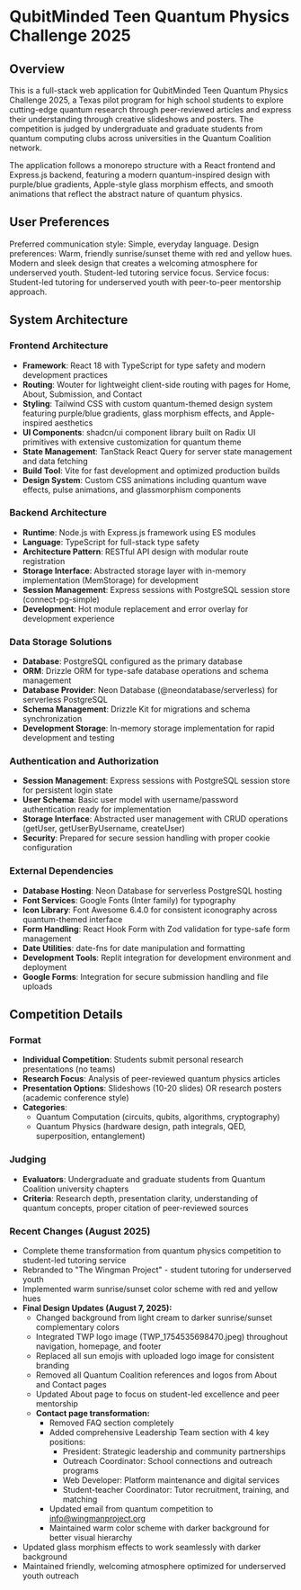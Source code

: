# QubitMinded Teen Quantum Physics Challenge 2025

## Overview

This is a full-stack web application for QubitMinded Teen Quantum Physics Challenge 2025, a Texas pilot program for high school students to explore cutting-edge quantum research through peer-reviewed articles and express their understanding through creative slideshows and posters. The competition is judged by undergraduate and graduate students from quantum computing clubs across universities in the Quantum Coalition network.

The application follows a monorepo structure with a React frontend and Express.js backend, featuring a modern quantum-inspired design with purple/blue gradients, Apple-style glass morphism effects, and smooth animations that reflect the abstract nature of quantum physics.

## User Preferences

Preferred communication style: Simple, everyday language.
Design preferences: Warm, friendly sunrise/sunset theme with red and yellow hues. Modern and sleek design that creates a welcoming atmosphere for underserved youth. Student-led tutoring service focus.
Service focus: Student-led tutoring for underserved youth with peer-to-peer mentorship approach.

## System Architecture

### Frontend Architecture
- **Framework**: React 18 with TypeScript for type safety and modern development practices
- **Routing**: Wouter for lightweight client-side routing with pages for Home, About, Submission, and Contact
- **Styling**: Tailwind CSS with custom quantum-themed design system featuring purple/blue gradients, glass morphism effects, and Apple-inspired aesthetics
- **UI Components**: shadcn/ui component library built on Radix UI primitives with extensive customization for quantum theme
- **State Management**: TanStack React Query for server state management and data fetching
- **Build Tool**: Vite for fast development and optimized production builds
- **Design System**: Custom CSS animations including quantum wave effects, pulse animations, and glassmorphism components

### Backend Architecture
- **Runtime**: Node.js with Express.js framework using ES modules
- **Language**: TypeScript for full-stack type safety
- **Architecture Pattern**: RESTful API design with modular route registration
- **Storage Interface**: Abstracted storage layer with in-memory implementation (MemStorage) for development
- **Session Management**: Express sessions with PostgreSQL session store (connect-pg-simple)
- **Development**: Hot module replacement and error overlay for development experience

### Data Storage Solutions
- **Database**: PostgreSQL configured as the primary database
- **ORM**: Drizzle ORM for type-safe database operations and schema management
- **Database Provider**: Neon Database (@neondatabase/serverless) for serverless PostgreSQL
- **Schema Management**: Drizzle Kit for migrations and schema synchronization
- **Development Storage**: In-memory storage implementation for rapid development and testing

### Authentication and Authorization
- **Session Management**: Express sessions with PostgreSQL session store for persistent login state
- **User Schema**: Basic user model with username/password authentication ready for implementation
- **Storage Interface**: Abstracted user management with CRUD operations (getUser, getUserByUsername, createUser)
- **Security**: Prepared for secure session handling with proper cookie configuration

### External Dependencies
- **Database Hosting**: Neon Database for serverless PostgreSQL hosting
- **Font Services**: Google Fonts (Inter family) for typography
- **Icon Library**: Font Awesome 6.4.0 for consistent iconography across quantum-themed interface
- **Form Handling**: React Hook Form with Zod validation for type-safe form management
- **Date Utilities**: date-fns for date manipulation and formatting
- **Development Tools**: Replit integration for development environment and deployment
- **Google Forms**: Integration for secure submission handling and file uploads

## Competition Details

### Format
- **Individual Competition**: Students submit personal research presentations (no teams)
- **Research Focus**: Analysis of peer-reviewed quantum physics articles
- **Presentation Options**: Slideshows (10-20 slides) OR research posters (academic conference style)
- **Categories**: 
  - Quantum Computation (circuits, qubits, algorithms, cryptography)
  - Quantum Physics (hardware design, path integrals, QED, superposition, entanglement)

### Judging
- **Evaluators**: Undergraduate and graduate students from Quantum Coalition university chapters
- **Criteria**: Research depth, presentation clarity, understanding of quantum concepts, proper citation of peer-reviewed sources

### Recent Changes (August 2025)
- Complete theme transformation from quantum physics competition to student-led tutoring service
- Rebranded to "The Wingman Project" - student tutoring for underserved youth
- Implemented warm sunrise/sunset color scheme with red and yellow hues
- **Final Design Updates (August 7, 2025):**
  - Changed background from light cream to darker sunrise/sunset complementary colors
  - Integrated TWP logo image (TWP_1754535698470.jpeg) throughout navigation, homepage, and footer
  - Replaced all sun emojis with uploaded logo image for consistent branding
  - Removed all Quantum Coalition references and logos from About and Contact pages
  - Updated About page to focus on student-led excellence and peer mentorship
  - **Contact page transformation:**
    - Removed FAQ section completely
    - Added comprehensive Leadership Team section with 4 key positions:
      - President: Strategic leadership and community partnerships
      - Outreach Coordinator: School connections and outreach programs
      - Web Developer: Platform maintenance and digital services
      - Student-teacher Coordinator: Tutor recruitment, training, and matching
    - Updated email from quantum competition to info@wingmanproject.org
    - Maintained warm color scheme with darker background for better visual hierarchy
- Updated glass morphism effects to work seamlessly with darker background
- Maintained friendly, welcoming atmosphere optimized for underserved youth outreach